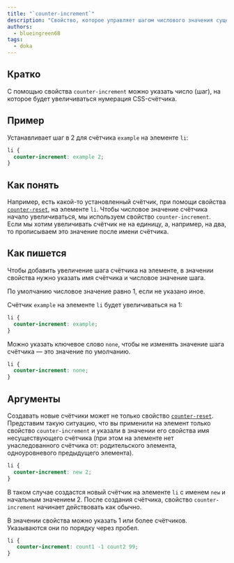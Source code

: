 ```yaml
---
title: "`counter-increment`"
description: "Свойство, которое управляет шагом числового значения существующих счётчиков"
authors:
  - blueingreen68
tags:
  - doka
---
```


## Кратко

С помощью свойства `counter-increment` можно указать число (шаг), на которое будет увеличиваться нумерация CSS-счётчика.

## Пример

Устанавливает шаг в 2 для счётчика `example` на элементе `li`:

```CSS
li {
  counter-increment: example 2;
}
```

## Как понять

Например, есть какой-то установленный счётчик, при помощи свойства [`counter-reset`](/css/counter-reset/), на элементе `li`. Чтобы числовое значение счётчика начало увеличиваться, мы используем свойство `counter-increment`. Если мы хотим увеличивать счётчик не на единицу, а, например, на два, то прописываем это значение после имени счётчика.

## Как пишется

Чтобы добавить увеличение шага счётчика на элементе, в значении свойства нужно указать имя счётчика и числовое значение шага.

По умолчанию числовое значение равно 1, если не указано иное.

Счётчик `example` на элементе `li` будет увеличиваться на 1:

```CSS
li {
  counter-increment: example;
}
```

Можно указать ключевое слово `none`, чтобы не изменять значение шага счётчика — это значение по умолчанию.

```CSS
li {
  counter-increment: none;
}
```

## Аргументы

Создавать новые счётчики может не только свойство [`counter-reset`](/css/counter-reset/). Представим такую ситуацию, что вы применили на элемент только свойство `counter-increment` и указали в значении его свойства имя несуществующего счётчика (при этом на элементе нет унаследованного счётчика от: родительского элемента, одноуровневого предыдущего элемента).

```CSS
li {
  counter-increment: new 2;
}
```

В таком случае создастся новый счётчик на элементе `li` с именем `new` и начальным значением 2. После создания счётчика, свойство `counter-increment` начинает действовать как обычно.

В значении свойства можно указать 1 или более счётчиков. Указываются они по порядку через пробел.

```CSS
li {
   counter-increment: count1 -1 count2 99;
}
```
